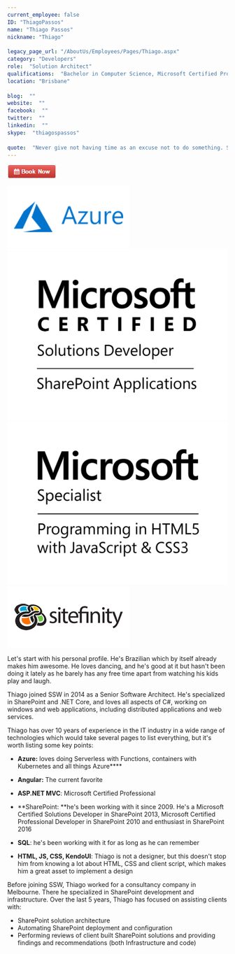 ```yaml
---
current_employee: false
ID: "ThiagoPassos"
name: "Thiago Passos"
nickname: "Thiago"

legacy_page_url: "/AboutUs/Employees/Pages/Thiago.aspx"
category: "Developers"
role:  "Solution Architect"
qualifications:  "Bachelor in Computer Science, Microsoft Certified Professional Developer, Microsoft Certified Technology Specialist, Microsoft Certified Solutions Developer"
location: "Brisbane"

blog:  ""
website:  ""
facebook:  ""
twitter:  ""
linkedin:  ""
skype:  "thiagospassos"

quote:  "Never give not having time as an excuse not to do something. Set your priorities and goals and you'll find out that a day may have 48 hours"
---
```


[ ![BookNow.png](./Images/Bio/BookNow.png)](http://veethere.com/With/ThiagoPassos)    

 ![azure-logo.png](./Images/Bio/azure-logo.png)![MCSD_ShareApp_Blk.png](./Images/Bio/MCSD_ShareApp_Blk.png) ![Special_ProgHTML5_Blk.png](./Images/Bio/Special_ProgHTML5_Blk.png) ![Sitefinity](./Images/Bio/logo_sitefinity.png) 

Let's start with his personal profile. He's Brazilian which by itself already makes him awesome. He loves dancing, and he's good at it but hasn't been doing it lately as he barely has any free time apart from watching his kids play and laugh.  

Thiago joined SSW in 2014 as a Senior Software Architect. He's specialized in SharePoint and .NET Core, and loves all aspects of C#, working on windows and web applications, including distributed applications and web services.  

Thiago has over 10 years of experience in the IT industry in a wide range of technologies which would take several pages to list everything, but it's worth listing some key points:  

*   **Azure:** loves doing Serverless with Functions, containers with Kubernetes and all things Azure****  

*   **Angular:** The current favorite  

*   **ASP.NET MVC**: Microsoft Certified Professional  

*   **SharePoint: **he's been working with it since 2009. He's a Microsoft Certified Solutions Developer in SharePoint 2013, Microsoft Certified Professional Developer in SharePoint 2010 and enthusiast in SharePoint 2016  

*   **SQL**: he's been working with it for as long as he can remember  

*   **HTML, JS, CSS, KendoUI**: Thiago is not a designer, but this doesn't stop him from knowing a lot about HTML, CSS and client script, which makes him a great asset to implement a design    

Before joining SSW, Thiago worked for a consultancy company in Melbourne. There he specialized in SharePoint development and infrastructure. Over the last 5 years, Thiago has focused on assisting clients with:

*   SharePoint solution architecture
*   Automating SharePoint deployment and configuration
*   Performing reviews of client built SharePoint solutions and providing findings and recommendations (both Infrastructure and code)